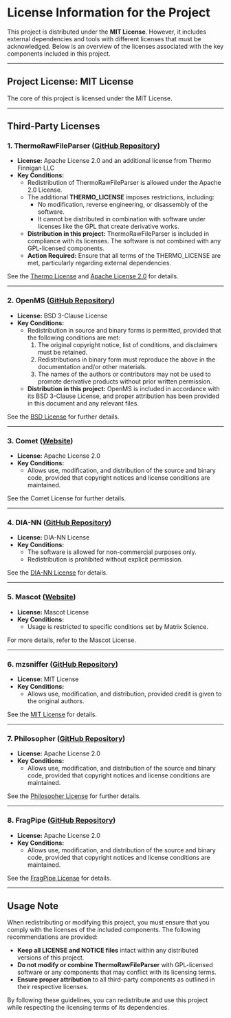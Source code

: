 
# License Information for the Project

This project is distributed under the **MIT License**. However, it includes external dependencies and tools with different licenses that must be acknowledged. Below is an overview of the licenses associated with the key components included in this project.

---

## **Project License: MIT License**

The core of this project is licensed under the MIT License.

---

## **Third-Party Licenses**

### 1. **ThermoRawFileParser** ([GitHub Repository](https://github.com/compomics/ThermoRawFileParser))
- **License:** Apache License 2.0 and an additional license from Thermo Finnigan LLC
- **Key Conditions:**
  - Redistribution of ThermoRawFileParser is allowed under the Apache 2.0 License.
  - The additional **THERMO_LICENSE** imposes restrictions, including:
    - No modification, reverse engineering, or disassembly of the software.
    - It cannot be distributed in combination with software under licenses like the GPL that create derivative works.
  - **Distribution in this project:** ThermoRawFileParser is included in compliance with its licenses. The software is not combined with any GPL-licensed components.
  - **Action Required:** Ensure that all terms of the THERMO_LICENSE are met, particularly regarding external dependencies.

See the [Thermo License](https://github.com/compomics/ThermoRawFileParser/blob/master/THERMO_LICENSE) and [Apache License 2.0](https://www.apache.org/licenses/LICENSE-2.0) for details.

---

### 2. **OpenMS** ([GitHub Repository](https://github.com/OpenMS/OpenMS))
- **License:** BSD 3-Clause License
- **Key Conditions:**
  - Redistribution in source and binary forms is permitted, provided that the following conditions are met:
    1. The original copyright notice, list of conditions, and disclaimers must be retained.
    2. Redistributions in binary form must reproduce the above in the documentation and/or other materials.
    3. The names of the authors or contributors may not be used to promote derivative products without prior written permission.
  - **Distribution in this project:** OpenMS is included in accordance with its BSD 3-Clause License, and proper attribution has been provided in this document and any relevant files.

See the [BSD License](https://github.com/OpenMS/OpenMS/blob/develop/LICENSE) for further details.

---

### 3. **Comet** ([Website](https://uwpr.github.io/Comet/))
- **License:** Apache License 2.0
- **Key Conditions:**
  - Allows use, modification, and distribution of the source and binary code, provided that copyright notices and license conditions are maintained.

See the Comet License for further details.

---

### 4. **DIA-NN** ([GitHub Repository](https://github.com/vdemichev/DiaNN))
- **License:** DIA-NN License
- **Key Conditions:**
  - The software is allowed for non-commercial purposes only.
  - Redistribution is prohibited without explicit permission.

See the [DIA-NN License](https://github.com/vdemichev/DiaNN/blob/master/LICENSE.md) for details.

---

### 5. **Mascot** ([Website](http://www.matrixscience.com/))
- **License:** Mascot License
- **Key Conditions:**
  - Usage is restricted to specific conditions set by Matrix Science.

For more details, refer to the Mascot License.

---

### 6. **mzsniffer** ([GitHub Repository](https://github.com/wfondrie/mzsniffer))
- **License:** MIT License
- **Key Conditions:**
  - Allows use, modification, and distribution, provided credit is given to the original authors.

See the [MIT License](https://github.com/wfondrie/mzsniffer/blob/main/LICENSE) for details.

---

### 7. **Philosopher** ([GitHub Repository](https://github.com/Nesvilab/philosopher))
- **License:** Apache License 2.0
- **Key Conditions:**
  - Allows use, modification, and distribution of the source and binary code, provided that copyright notices and license conditions are maintained.

See the [Philosopher License](https://github.com/Nesvilab/philosopher/blob/master/License) for further details.

---

### 8. **FragPipe** ([GitHub Repository](https://github.com/Nesvilab/FragPipe))
- **License:** Apache License 2.0
- **Key Conditions:**
  - Allows use, modification, and distribution of the source and binary code, provided that copyright notices and license conditions are maintained.

See the [FragPipe License](https://github.com/Nesvilab/FragPipe/blob/master/LICENSE) for details.

---

## **Usage Note**

When redistributing or modifying this project, you must ensure that you comply with the licenses of the included components. The following recommendations are provided:
- **Keep all LICENSE and NOTICE files** intact within any distributed versions of this project.
- **Do not modify or combine ThermoRawFileParser** with GPL-licensed software or any components that may conflict with its licensing terms.
- **Ensure proper attribution** to all third-party components as outlined in their respective licenses.

By following these guidelines, you can redistribute and use this project while respecting the licensing terms of its dependencies.
